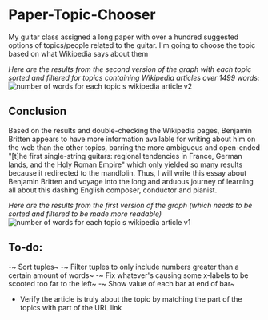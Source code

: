 # Paper-Topic-Chooser
My guitar class assigned a long paper with over a hundred suggested options of topics/people related to the guitar. I'm going to choose the topic based on what Wikipedia says about them

*Here are the results from the second version of the graph with each topic sorted and filtered for topics containing Wikipedia articles over 1499 words:*
![number of words for each topic s wikipedia article v2](https://user-images.githubusercontent.com/19690086/48087436-4eb79700-e1cd-11e8-8a8e-8467fec2c43b.png)

## Conclusion
Based on the results and double-checking the Wikipedia pages, Benjamin Britten appears to have more information available for writing about him on the web than the other topics, barring the more ambiguous and open-ended "[t]he first single-string guitars: regional tendencies in France, German lands, and the Holy Roman Empire" which only yielded so many results because it redirected to the mandlolin. Thus, I will write this essay about Benjamin Britten and voyage into the long and arduous journey of learning all about this dashing English composer, conductor and pianist.

*Here are the results from the first version of the graph *(which needs to be sorted and filtered to be made more readable)**
![number of words for each topic s wikipedia article v1](https://user-images.githubusercontent.com/19690086/48050703-a1169a80-e170-11e8-831b-f725fedc2c5d.png)


## To-do:
-~ Sort tuples~ 
-~ Filter tuples to only include numbers greater than a certain amount of words~
-~ Fix whatever's causing some x-labels to be scooted too far to the left~
-~ Show value of each bar at end of bar~
- Verify the article is truly about the topic by matching the part of the topics with part of the URL link
